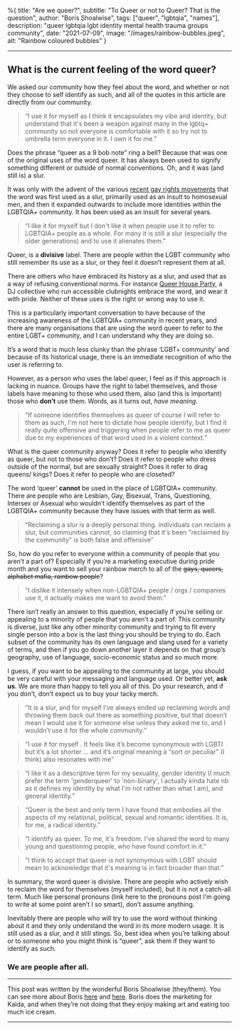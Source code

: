 %{
title: "Are we queer?",
subtitle: "To Queer or not to Queer? That is the question",
author: "Boris Shoalwise",
tags: ["queer", "lgbtqia", "names"],
description: "queer lgbtqia lgbt identity mental health trauma groups community",
date: "2021-07-09",
image: "/images/rainbow-bubbles.jpeg",
alt: "Rainbow coloured bubbles"
}

---

## What is the current feeling of the word queer? 

We asked our community how they feel about the word, and whether or not they choose to self identify as such, and all of the quotes in this article are directly from our community. 

> “I use it for myself as I think it encapsulates my vibe and identity, but understand that it's been a weapon against many in the lgbtq+ community so not everyone is comfortable with it so try not to umbrella term everyone in it. I own it for me.”

Does the phrase “queer as a 9 bob note” ring a bell? Because that was one of the original uses of the word queer. It has always been used to signify something different or outside of normal conventions. Oh, and it was (and still is) a slur.

It was only with the advent of the various [recent gay rights movements](https://www.cjr.org/language_corner/queer.php) that the word was first used as a slur, primarily used as an insult to homosexual men, and then it expanded outwards to include more identities within the LGBTQIA+ community. It has been used as an insult for several years.

> “I like it for myself but I don't like it when people use it to refer to LGBTQIA+ people as a whole. For many it is still a slur (especially the older generations) and to use it alienates them.”

Queer, is a **divisive** label. There are people within the LGBT community who still remember its use as a slur, or they feel it doesn’t represent them at all. 

There are others who have embraced its history as a slur, and used that as a way of refusing conventional norms. For instance [Queer House Party](https://www.instagram.com/queerhouseparty/?hl=en), a DJ collective who run accessible clubnights embrace the word, and wear it with pride. 
Neither of these uses is the right or wrong way to use it.  

This is a particularly important conversation to have because of the increasing awareness of the LGBTQIA+ community in recent years, and there are many organisations that are using the word queer to refer to the entire LGBT+ community, and I can understand why they are doing so. 

It’s a word that is much less clunky than the phrase ‘LGBT+ community’ and because of its historical usage, there is an immediate recognition of who the user is referring to.

However, as a person who uses the label queer, I feel as if this approach is lacking in nuance. 
Groups have the right to label themselves, and those labels have meaning to those who used them, also (and this is important) those who **don’t** use them. 
Words, as it turns out, *have meaning*. 

> “If someone identifies themselves as queer of course I will refer to them as such, I'm not here to dictate how people identify, but I find it really quite offensive and triggering when people refer to me as queer due to my experiences of that word used in a violent context.”

What is the queer community anyway? Does it refer to people who identify as queer, but not to those who don’t? Does it refer to people who dress outside of the normal, but are sexually straight? Does it refer to drag queens/ kings? Does it refer to people who are closeted? 

The word ‘queer’ **cannot** be used in the place of LGBTQIA+ community. There are people who are Lesbian, Gay, Bisexual, Trans, Questioning, Intersex or Asexual who wouldn’t identify themselves as part of the LGBTQIA+ community because they have issues with that term as well.

> “Reclaiming a slur is a deeply personal thing. individuals can reclaim a slur, but communities cannot, so claiming that it's been "reclaimed by the community" is both false and offensive”

So, how do you refer to everyone within a community of people that you aren’t a part of? 
Especially if you’re a marketing executive during pride month and you want to sell your rainbow merch to all of the <del>gays, queers, alphabet mafia, rainbow people</del>? 

> “I dislike it intensely when non-LGBTQIA+ people / orgs / companies use it, it actually makes me want to avoid them.”

There isn’t really an answer to this question, especially if you’re selling or appealing to a minority of people that you aren’t a part of. 
This community is diverse, just like any other minority community and trying to fit every single person into a box is the last thing you should be trying to do. Each subset of the community has its own language and slang used for a variety of terms, and then if you go down another layer it depends on that group’s geography, use of language, socio-economic status and so much more. 

I guess, if you want to be appealing to the community at large, you should be very careful with your messaging and language used. 
Or better yet, <b>ask us</b>. 
We are more than happy to tell you all of this. 
Do your research, and if you don’t, don’t expect us to buy your tacky merch. 


> “It is a slur, and for myself I’ve always ended up reclaiming words and throwing them back out there as something positive, but that doesn’t mean I would use it for someone else unless they asked me to, and I wouldn’t use it for the whole community.”


> “I use it for myself . It feels like it’s become synonymous with LGBTI but it’s a lot shorter … and it’s original meaning a “sort or peculiar” (I think) also resonates with me”


> “I like it as a descriptive term for my sexuality, gender identity (I much prefer the term 'genderqueer' to 'non-binary', I actually kinda hate nb as it defines my identity by what I'm not rather than what I am), and general identity.”


> “Queer is the best and only term I have found that embodies all the aspects of my relational, political, sexual and romantic identities. It is, for me, a radical identity.”


> “I identify as queer. To me, it's freedom. I've shared the word to many young and questioning people, who have found comfort in it.”


> “I think to accept that queer is not synonymous with LGBT should mean to acknowledge that it's meaning is in fact broader than that.”

In summary, the word queer is divisive. There are people who actively wish to reclaim the word for themselves (myself included), but it is not a catch-all term. Much like personal pronouns (link here to the pronouns post I’m going to write at some point aren’t I so smart), don’t assume anything.  

Inevitably there are people who will try to use the word without thinking about it and they only understand the word in its more modern usage. It is still used as a slur, and it still stings. So, best idea when you’re talking about or to someone who you might think is “queer”, ask them if they want to identify as such. 

### We are people after all. 

---

This post was written by the wonderful Boris Shoalwise (they/them). You can see more about Boris [here](https://www.instagram.com/wan.deringlens/) and [here](https://www.tiktok.com/@enby_in_wonderland?lang=en). Boris does the marketing for Kalda, and when they’re not doing that they enjoy making art and eating too much ice cream. 

---